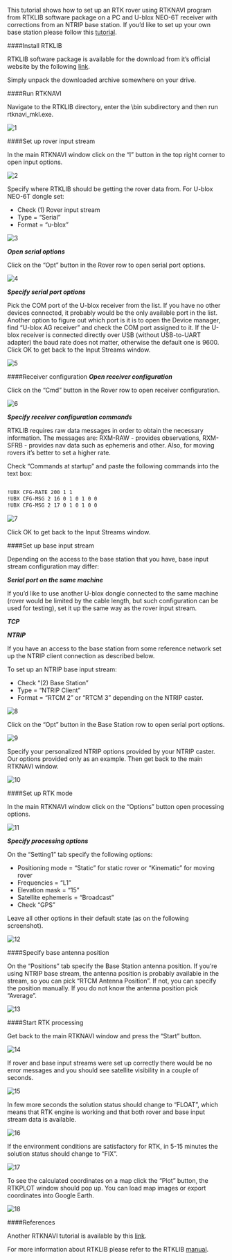 This tutorial shows how to set up an RTK rover using RTKNAVI program from RTKLIB software package on a PC and U-blox NEO-6T receiver with corrections from an NTRIP base station. If you’d like to set up your own base station please follow this [tutorial](RTKLIB/rtklib-base-setup/).####Install RTKLIBRTKLIB software package is available for the download from it’s official website by the following [link](http://www.rtklib.com/prog/rtklib_2.4.2_bin.zip).Simply unpack the downloaded archive somewhere on your drive.####Run RTKNAVINavigate to the RTKLIB directory, enter the \bin subdirectory and then run rtknavi_mkl.exe.
![1](img/run-rtknavi.png)####Set up rover input streamIn the main RTKNAVI window click on the “I” button in the top right corner to open input options.![2](img/rtknavi-input-options.png)Specify where RTKLIB should be getting the rover data from. For U-blox NEO-6T dongle set:
* Check (1) Rover input stream* Type = “Serial”* Format = “u-blox”![3](img/rover-input-stream.png)***Open serial options***Click on the “Opt” button in the Rover row to open serial port options.![4](img/open-serial-options.png) ***Specify serial port options***Pick the COM port of the U-blox receiver from the list. If you have no other devices connected, it probably would be the only available port in the list. Another option to figure out which port is it is to open the Device manager, find “U-blox AG receiver” and check the COM port assigned to it. If the U-blox receiver is connected directly over USB (without USB-to-UART adapter) the baud rate does not matter, otherwise the default one is 9600.Click OK to get back to the Input Streams window.![5](img/serial-port-options.png)####Receiver configuration***Open receiver configuration***Click on the “Cmd” button in the Rover row to open receiver configuration.![6](img/open-receiver-config.png)***Specify receiver configuration commands***RTKLIB requires raw data messages in order to obtain the necessary information. The messages are: RXM-RAW - provides observations, RXM-SFRB - provides nav data such as ephemeris and other. Also, for moving rovers it’s better to set a higher rate.Check “Commands at startup” and paste the following commands into the text box:
```bash
!UBX CFG-RATE 200 1 1!UBX CFG-MSG 2 16 0 1 0 1 0 0!UBX CFG-MSG 2 17 0 1 0 1 0 0
```![7](img/configuration-commands.png)Click OK to get back to the Input Streams window.####Set up base input streamDepending on the access to the base station that you have, base input stream configuration may differ:***Serial port on the same machine***If you’d like to use another U-blox dongle connected to the same machine (rover would be limited by the cable length, but such configuration can be used for testing), set it up the same way as the rover input stream.***TCP******NTRIP***If you have an access to the base station from some reference network set up the NTRIP client connection as described below.To set up an NTRIP base input stream:
* Check “(2) Base Station”* Type = “NTRIP Client”* Format = “RTCM 2” or “RTCM 3” depending on the NTRIP caster.![8](img/ntrip-client.png)Click on the “Opt” button in the Base Station row to open serial port options.![9](img/open-ntrip-options.png)Specify your personalized NTRIP options provided by your NTRIP caster. Our options provided only as an example. Then get back to the main RTKNAVI window.![10](img/ntrip-options.png)####Set up RTK modeIn the main RTKNAVI window click on the “Options” button open processing options.![11](img/open-rtknavi-options.png)***Specify processing options***On the “Setting1” tab specify the following options:* Positioning mode = “Static” for static rover or “Kinematic” for moving rover* Frequencies = “L1”* Elevation mask = “15”* Satellite ephemeris = “Broadcast”* Check “GPS”Leave all other options in their default state (as on the following screenshot).![12](img/processing-options.png)####Specify base antenna positionOn the “Positions” tab specify the Base Station antenna position. If you’re using NTRIP base stream, the antenna position is probably available in the stream, so you can pick “RTCM Antenna Position”. If not, you can specify the position manually. If you do not know the antenna position pick “Average”.![13](img/antenna-position-rtcm.png)####Start RTK processingGet back to the main RTKNAVI window and press the “Start” button.![14](img/rtknavi-start.png)If rover and base input streams were set up correctly there would be no error messages and you should see satellite visibility in a couple of seconds.![15](img/satellite-visibility.png)In few more seconds the solution status should change to “FLOAT”, which means that RTK engine is working and that both rover and base input stream data is available.![16](img/float-solution.png)If the environment conditions are satisfactory for RTK, in 5-15 minutes the solution status should change to “FIX”.![17](img/solution-fix.png)To see the calculated coordinates on a map click the “Plot” button, the RTKPLOT window should pop up. You can load map images or export coordinates into Google Earth.![18](img/rtkplot.png)####ReferencesAnother RTKNAVI tutorial is available by this [link](http://www.rtklib.com/rtklib_tutorial.htm).For more information about RTKLIB please refer to the RTKLIB [manual](http://www.rtklib.com/prog/manual_2.4.2.pdf).